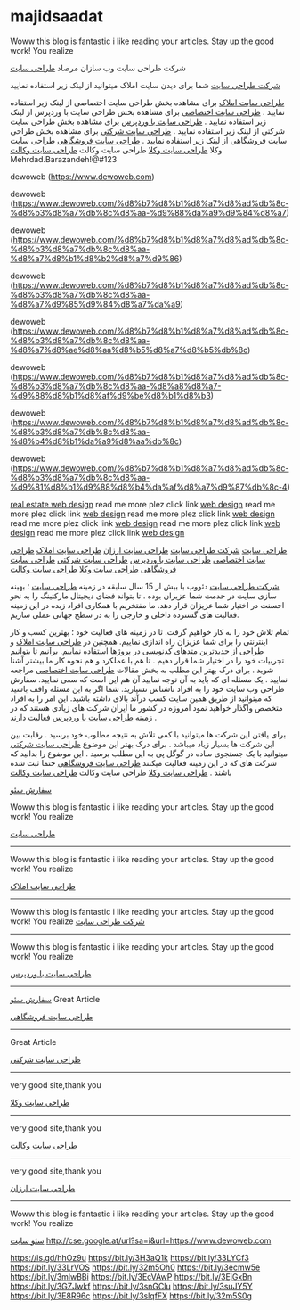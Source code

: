 # majidsaadat
Woww this blog is fantastic i like reading your articles. Stay up the good work! You realize

شرکت طراحی سایت وب سازان مرصاد
<a href="https://www.dewoweb.com">طراحی سایت</a>

<a href="https://www.dewoweb.com">شرکت طراحی سایت</a>
شما برای دیدن سایت املاک میتوانید از لینک زیر استفاده نمایید


<a href="https://www.dewoweb.com/%d8%b7%d8%b1%d8%a7%d8%ad%db%8c-%d8%b3%d8%a7%db%8c%d8%aa-%d8%a7%d9%85%d9%84%d8%a7%da%a9/">طراحی سایت املاک</a>
برای مشاهده بخش طراحی سایت اختصاصی از لینک زیر استفاده نمایید .
<a href="https://www.dewoweb.com/%d8%b7%d8%b1%d8%a7%d8%ad%db%8c-%d8%b3%d8%a7%db%8c%d8%aa-%d8%a7%d8%ae%d8%aa%d8%b5%d8%a7%d8%b5%db%8c/">طراحی سایت اختصاصی</a>
برای مشاهده بخش طراحی سایت با وردپرس از لینک زیر استفاده نمایید .
<a href="https://www.dewoweb.com/%d8%b7%d8%b1%d8%a7%d8%ad%db%8c-%d8%b3%d8%a7%db%8c%d8%aa-%d8%a8%d8%a7-%d9%88%d8%b1%d8%af%d9%be%d8%b1%d8%b3/">طراحی سایت با وردپرس</a>
برای مشاهده بخش طراحی سایت شرکتی از لینک زیر استفاده نمایید .
<a href="https://www.dewoweb.com/%d8%b7%d8%b1%d8%a7%d8%ad%db%8c-%d8%b3%d8%a7%db%8c%d8%aa-%d8%b4%d8%b1%da%a9%d8%aa%db%8c/">طراحی سایت شرکتی</a>
برای مشاهده بخش طراحی سایت فروشگاهی از لینک زیر استفاده نمایید .
<a href="https://www.dewoweb.com/%d8%b7%d8%b1%d8%a7%d8%ad%db%8c-%d8%b3%d8%a7%db%8c%d8%aa-%d9%81%d8%b1%d9%88%d8%b4%da%af%d8%a7%d9%87%db%8c-4/">طراحی سایت فروشگاهی</a>
طراحی سایت وکلا
<a href="https://www.dewoweb.com/%d8%b7%d8%b1%d8%a7%d8%ad%db%8c-%d8%b3%d8%a7%db%8c%d8%aa-%d9%88%da%a9%d9%84%d8%a7/">طراحی سایت وکلا</a>
طراحی سایت وکالت
<a href="https://www.dewoweb.com/%d8%b7%d8%b1%d8%a7%d8%ad%db%8c-%d8%b3%d8%a7%db%8c%d8%aa-%d9%88%da%a9%d9%84%d8%a7/">طراحی سایت وکالت</a>
Mehrdad.Barazandeh!@#123

dewoweb (https://www.dewoweb.com)

dewoweb (https://www.dewoweb.com/%d8%b7%d8%b1%d8%a7%d8%ad%db%8c-%d8%b3%d8%a7%db%8c%d8%aa-%d9%88%da%a9%d9%84%d8%a7)

dewoweb (https://www.dewoweb.com/%d8%b7%d8%b1%d8%a7%d8%ad%db%8c-%d8%b3%d8%a7%db%8c%d8%aa-%d8%a7%d8%b1%d8%b2%d8%a7%d9%86)

dewoweb (https://www.dewoweb.com/%d8%b7%d8%b1%d8%a7%d8%ad%db%8c-%d8%b3%d8%a7%db%8c%d8%aa-%d8%a7%d9%85%d9%84%d8%a7%da%a9)

dewoweb (https://www.dewoweb.com/%d8%b7%d8%b1%d8%a7%d8%ad%db%8c-%d8%b3%d8%a7%db%8c%d8%aa-%d8%a7%d8%ae%d8%aa%d8%b5%d8%a7%d8%b5%db%8c)




dewoweb (https://www.dewoweb.com/%d8%b7%d8%b1%d8%a7%d8%ad%db%8c-%d8%b3%d8%a7%db%8c%d8%aa-%d8%a8%d8%a7-%d9%88%d8%b1%d8%af%d9%be%d8%b1%d8%b3)

dewoweb (https://www.dewoweb.com/%d8%b7%d8%b1%d8%a7%d8%ad%db%8c-%d8%b3%d8%a7%db%8c%d8%aa-%d8%b4%d8%b1%da%a9%d8%aa%db%8c)

dewoweb (https://www.dewoweb.com/%d8%b7%d8%b1%d8%a7%d8%ad%db%8c-%d8%b3%d8%a7%db%8c%d8%aa-%d9%81%d8%b1%d9%88%d8%b4%da%af%d8%a7%d9%87%db%8c-4)



<a href="https://www.dewoweb.com/%d8%b7%d8%b1%d8%a7%d8%ad%db%8c-%d8%b3%d8%a7%db%8c%d8%aa-%d8%a7%d9%85%d9%84%d8%a7%da%a9/">real estate web design</a>
read me more plez click link
<a href="https://www.dewoweb.com/%d8%b7%d8%b1%d8%a7%d8%ad%db%8c-%d8%b3%d8%a7%db%8c%d8%aa-%d8%a7%d8%ae%d8%aa%d8%b5%d8%a7%d8%b5%db%8c/">web design</a>
read me more plez click link
<a href="https://www.dewoweb.com/%d8%b7%d8%b1%d8%a7%d8%ad%db%8c-%d8%b3%d8%a7%db%8c%d8%aa-%d8%a8%d8%a7-%d9%88%d8%b1%d8%af%d9%be%d8%b1%d8%b3/">web design</a>
read me more plez click link
<a href="https://www.dewoweb.com/%d8%b7%d8%b1%d8%a7%d8%ad%db%8c-%d8%b3%d8%a7%db%8c%d8%aa-%d8%b4%d8%b1%da%a9%d8%aa%db%8c/">web design</a>
read me more plez click link
<a href="https://www.dewoweb.com/%d8%b7%d8%b1%d8%a7%d8%ad%db%8c-%d8%b3%d8%a7%db%8c%d8%aa-%d9%81%d8%b1%d9%88%d8%b4%da%af%d8%a7%d9%87%db%8c-4/">web design</a>
read me more plez click link
<a href="https://www.dewoweb.com/%d8%b7%d8%b1%d8%a7%d8%ad%db%8c-%d8%b3%d8%a7%db%8c%d8%aa-%d9%88%da%a9%d9%84%d8%a7/">web design</a>
read me more plez click link
<a href="https://www.dewoweb.com/%d8%b7%d8%b1%d8%a7%d8%ad%db%8c-%d8%b3%d8%a7%db%8c%d8%aa-%d9%88%da%a9%d9%84%d8%a7/">web design</a>

[طراحی سایت](https://www.dewoweb.com)
[شرکت طراحی سایت](https://www.dewoweb.com)
[طراحی سایت ارزان](https://www.dewoweb.com/%d8%b7%d8%b1%d8%a7%d8%ad%db%8c-%d8%b3%d8%a7%db%8c%d8%aa-%d8%a7%d8%b1%d8%b2%d8%a7%d9%86/)
[طراحی سایت املاک](https://www.dewoweb.com/%d8%b7%d8%b1%d8%a7%d8%ad%db%8c-%d8%b3%d8%a7%db%8c%d8%aa-%d8%a7%d9%85%d9%84%d8%a7%da%a9/)
[طراحی سایت اختصاصی](https://www.dewoweb.com/%d8%b7%d8%b1%d8%a7%d8%ad%db%8c-%d8%b3%d8%a7%db%8c%d8%aa-%d8%a7%d8%ae%d8%aa%d8%b5%d8%a7%d8%b5%db%8c/)
[طراحی سایت با وردپرس](https://www.dewoweb.com/%d8%b7%d8%b1%d8%a7%d8%ad%db%8c-%d8%b3%d8%a7%db%8c%d8%aa-%d8%a8%d8%a7-%d9%88%d8%b1%d8%af%d9%be%d8%b1%d8%b3/)
[طراحی سایت شرکتی](https://www.dewoweb.com/%d8%b7%d8%b1%d8%a7%d8%ad%db%8c-%d8%b3%d8%a7%db%8c%d8%aa-%d8%b4%d8%b1%da%a9%d8%aa%db%8c/)
[طراحی سایت فروشگاهی](https://www.dewoweb.com/%d8%b7%d8%b1%d8%a7%d8%ad%db%8c-%d8%b3%d8%a7%db%8c%d8%aa-%d9%81%d8%b1%d9%88%d8%b4%da%af%d8%a7%d9%87%db%8c-4/)
[طراحی سایت وکلا](https://www.dewoweb.com/%d8%b7%d8%b1%d8%a7%d8%ad%db%8c-%d8%b3%d8%a7%db%8c%d8%aa-%d9%88%da%a9%d9%84%d8%a7/)
[طراحی سایت وکالت](https://www.dewoweb.com/%d8%b7%d8%b1%d8%a7%d8%ad%db%8c-%d8%b3%d8%a7%db%8c%d8%aa-%d9%88%da%a9%d9%84%d8%a7/)


<a href="https://www.dewoweb.com">شرکت طراحی سایت</a> دئووب با بیش از 15 سال سابقه در زمینه <a href="https://www.dewoweb.com">طراحی سایت</a> ؛ بهینه سازی سایت در خدمت شما عزیزان بوده . تا بتواند فضای دیجیتال مارکتینگ را به نحو احسنت در اختیار شما عزیزان قرار دهد. ما مفتخریم با همکاری افراد زبده در این زمینه فعالیت های گسترده داخلی و خارجی را به در سطح جهانی عملی سازیم.

تمام تلاش خود را به کار خواهیم گرفت. تا در زمینه های فعالیت خود ؛ بهترین کسب و کار اینترنتی را برای شما عزیزان راه اندازی نماییم. همچنین در <a href="https://www.dewoweb.com/%d8%b7%d8%b1%d8%a7%d8%ad%db%8c-%d8%b3%d8%a7%db%8c%d8%aa-%d8%a7%d9%85%d9%84%d8%a7%da%a9/">طراحی سایت املاک</a> و طراحی از جدیدترین متدهای کدنویسی در پروژها استفاده نماییم. برآنیم تا بتوانیم تجربیات خود را در اختیار شما قرار دهیم . تا هم با عملکرد و هم نحوه کار ما بیشتر آشنا شوید . برای درک بهتر این مطلب به بخش مقالات <a href="https://www.dewoweb.com/%d8%b7%d8%b1%d8%a7%d8%ad%db%8c-%d8%b3%d8%a7%db%8c%d8%aa-%d8%a7%d8%ae%d8%aa%d8%b5%d8%a7%d8%b5%db%8c/">طراحی سایت اختصاصی</a> مراجعه نمایید .
یک مسئله ای که باید به آن توجه نمایید آن هم این است که سعی نمایید. سفارش طراحی وب سایت خود را به افراد ناشناس نسپارید. شما اگر به این مسئله واقف باشید که میتوانید از طریق همین سایت کسب درآند بالای داشته باشید. این امر را به افراد متخصص واگذار خواهید نمود امروزه در کشور ما ایران شرکت های زیادی هستند که در زمینه <a href="https://www.dewoweb.com/%d8%b7%d8%b1%d8%a7%d8%ad%db%8c-%d8%b3%d8%a7%db%8c%d8%aa-%d8%a8%d8%a7-%d9%88%d8%b1%d8%af%d9%be%d8%b1%d8%b3/">طراحی سایت با وردپرس</a> فعالیت دارند .

برای یافتن این شرکت ها میتوانید با کمی تلاش به نتیجه مطلوب خود برسید . رقابت بین این شرکت ها بسیار زیاد میباشد . برای درک بهتر این موضوع <a href="https://www.dewoweb.com/%d8%b7%d8%b1%d8%a7%d8%ad%db%8c-%d8%b3%d8%a7%db%8c%d8%aa-%d8%b4%d8%b1%da%a9%d8%aa%db%8c/">طراحی سایت شرکتی</a> میتوانید با یک جستجوی ساده در گوگل پی به این مطلب برسید . این موضوع را بدانید که شرکت های که در این زمینه فعالیت میکنند <a href="https://www.dewoweb.com/%d8%b7%d8%b1%d8%a7%d8%ad%db%8c-%d8%b3%d8%a7%db%8c%d8%aa-%d9%81%d8%b1%d9%88%d8%b4%da%af%d8%a7%d9%87%db%8c-4/">طراحی سایت فروشگاهی</a> حتما ثبت شده باشند .
<a href="https://www.dewoweb.com/%d8%b7%d8%b1%d8%a7%d8%ad%db%8c-%d8%b3%d8%a7%db%8c%d8%aa-%d9%88%da%a9%d9%84%d8%a7/">طراحی سایت وکلا</a>
طراحی سایت وکالت
<a href="https://www.dewoweb.com/%d8%b7%d8%b1%d8%a7%d8%ad%db%8c-%d8%b3%d8%a7%db%8c%d8%aa-%d9%88%da%a9%d9%84%d8%a7/">طراحی سایت وکالت</a>



<a href="https://www.dewoweb.com/%D8%B3%D9%81%D8%A7%D8%B1%D8%B4-%D8%B3%D8%A6%D9%88/">سفارش سئو</a>


Woww this blog is fantastic i like reading your articles. Stay up the good work! You realize

<a href="https://www.dewoweb.com">طراحی سایت</a>

--------------------------------------------------

Woww this blog is fantastic i like reading your articles. Stay up the good work! You realize

<a href="https://www.dewoweb.com/%d8%b7%d8%b1%d8%a7%d8%ad%db%8c-%d8%b3%d8%a7%db%8c%d8%aa-%d8%a7%d9%85%d9%84%d8%a7%da%a9/">طراحی سایت املاک</a>

--------------------------------------------------

Woww this blog is fantastic i like reading your articles. Stay up the good work! You realize
<a href="https://www.dewoweb.com">شرکت طراحی سایت</a>


--------------------------------------------------

Woww this blog is fantastic i like reading your articles. Stay up the good work! You realize

<a href="https://www.dewoweb.com/%d8%b7%d8%b1%d8%a7%d8%ad%db%8c-%d8%b3%d8%a7%db%8c%d8%aa-%d8%a8%d8%a7-%d9%88%d8%b1%d8%af%d9%be%d8%b1%d8%b3/">طراحی سایت با وردپرس</a>

--------------------------------------------------
<a href="https://www.dewoweb.com/%D8%B3%D9%81%D8%A7%D8%B1%D8%B4-%D8%B3%D8%A6%D9%88/">سفارش سئو</a>
Great Article

<a href="https://www.dewoweb.com/%d8%b7%d8%b1%d8%a7%d8%ad%db%8c-%d8%b3%d8%a7%db%8c%d8%aa-%d9%81%d8%b1%d9%88%d8%b4%da%af%d8%a7%d9%87%db%8c-4/">طراحی سایت فروشگاهی</a>

--------------------------------------------------

Great Article

<a href="https://www.dewoweb.com/%d8%b7%d8%b1%d8%a7%d8%ad%db%8c-%d8%b3%d8%a7%db%8c%d8%aa-%d8%b4%d8%b1%da%a9%d8%aa%db%8c/">طراحی سایت شرکتی</a>

--------------------------------------------------

very good site,thank you

<a href="https://www.dewoweb.com/%d8%b7%d8%b1%d8%a7%d8%ad%db%8c-%d8%b3%d8%a7%db%8c%d8%aa-%d9%88%da%a9%d9%84%d8%a7/">طراحی سایت وکلا</a>

--------------------------------------------------

very good site,thank you

<a href="https://www.dewoweb.com/%d8%b7%d8%b1%d8%a7%d8%ad%db%8c-%d8%b3%d8%a7%db%8c%d8%aa-%d9%88%da%a9%d9%84%d8%a7/">طراحی سایت وکالت</a>

--------------------------------------------------

very good site,thank you

<a href="https://www.dewoweb.com/%d8%b7%d8%b1%d8%a7%d8%ad%db%8c-%d8%b3%d8%a7%db%8c%d8%aa-%d8%a7%d8%b1%d8%b2%d8%a7%d9%86/">طراحی سایت ارزان</a>

--------------------------------------------------

Woww this blog is fantastic i like reading your articles. Stay up the good work! You realize

<a href="https://www.dewoweb.com/%d8%b3%d8%a6%d9%88-%d8%b3%d8%a7%db%8c%d8%aa/">سئو سایت</a>
<a href="http://cse.google.at/url?sa=i&url=https://www.dewoweb.com">http://cse.google.at/url?sa=i&url=https://www.dewoweb.com</a>

https://is.gd/hhOz9u
https://bit.ly/3H3aQ1k
https://bit.ly/33LYCf3
https://bit.ly/33LrVOS
https://bit.ly/32m5Oh0
https://bit.ly/3ecmw5e
https://bit.ly/3mlwBBi
https://bit.ly/3EcVAwP
https://bit.ly/3EjGxBn
https://bit.ly/3GZJwkf
https://bit.ly/3snGClu
https://bit.ly/3suJY5Y
https://bit.ly/3E8R96c
https://bit.ly/3slqfFX
https://bit.ly/32m5S0g
